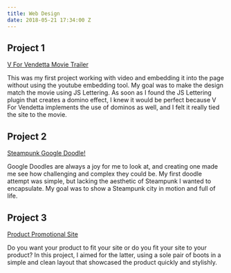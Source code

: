 ```yaml
---
title: Web Design
date: 2018-05-21 17:34:00 Z
---
```


## Project 1

[V For Vendetta Movie Trailer](https://esalladay.github.io/vforvendetta/)

This was my first project working with video and embedding it into the page without using the youtube embedding tool. My goal was to make the design match the movie using JS Lettering. As soon as I found the JS Lettering plugin that creates a domino effect, I knew it would be perfect because V For Vendetta implements the use of dominos as well, and I felt it really tied the site to the movie.

## Project 2

[Steampunk Google Doodle! ](https://esalladay.github.io/google-doodle/)

Google Doodles are always a joy for me to look at, and creating one made me see how challenging and complex they could be. My first doodle attempt was simple, but lacking  the aesthetic of Steampunk I wanted to encapsulate. My goal was to show a Steampunk city in motion and full of life. 

## Project 3

[Product Promotional Site](https://codepen.io/esalladay/project/live/AMWEje/)

Do you want your product to fit your site or do you fit your site to your product? In this project, I aimed for the latter, using a sole pair of boots in a simple and clean layout that showcased the product quickly and stylishly. 





